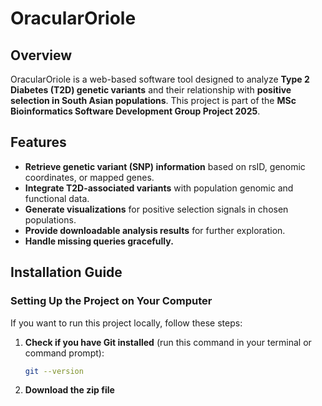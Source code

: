 # OracularOriole  

## Overview  
OracularOriole is a web-based software tool designed to analyze **Type 2 Diabetes (T2D) genetic variants** and their relationship with **positive selection in South Asian populations**. This project is part of the **MSc Bioinformatics Software Development Group Project 2025**.  

## Features  
- **Retrieve genetic variant (SNP) information** based on rsID, genomic coordinates, or mapped genes.  
- **Integrate T2D-associated variants** with population genomic and functional data.  
- **Generate visualizations** for positive selection signals in chosen populations.  
- **Provide downloadable analysis results** for further exploration.  
- **Handle missing queries gracefully.**  

## Installation Guide  

### **Setting Up the Project on Your Computer**  
If you want to run this project locally, follow these steps:  

1. **Check if you have Git installed** (run this command in your terminal or command prompt):  
   ```sh
   git --version

2. **Download the zip file** 
